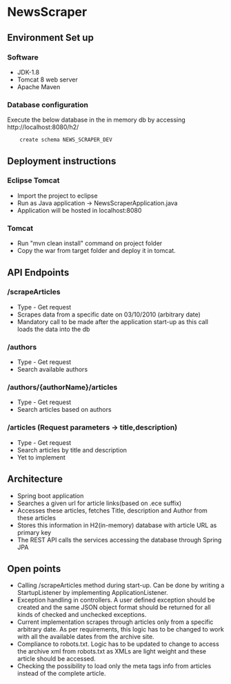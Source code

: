 # NewsScraper

## Environment Set up

### Software
  - JDK-1.8
  - Tomcat 8 web server
  - Apache Maven 

### Database configuration
  Execute the below database in the in memory db by accessing http://localhost:8080/h2/
  
        create schema NEWS_SCRAPER_DEV
  
## Deployment instructions

### Eclipse Tomcat
  - Import the project to eclipse
  - Run as Java application -> NewsScraperApplication.java
  - Application will be hosted in localhost:8080

### Tomcat
  - Run "mvn clean install" command on project folder
  - Copy the war from target folder and deploy it in tomcat.

## API Endpoints

### /scrapeArticles
- Type - Get request
- Scrapes data from a specific date on 03/10/2010 (arbitrary date)
- Mandatory call to be made after the application start-up as this call loads the data into the db
### /authors
- Type - Get request
- Search available authors
### /authors/{authorName}/articles
- Type - Get request
- Search articles based on authors
### /articles (Request parameters -> title,description)
- Type - Get request
- Search articles by title and description
- Yet to implement

## Architecture
 - Spring boot application 
 - Searches a given url for article links(based on .ece suffix)
 - Accesses these articles, fetches Title, description and Author from these articles
 - Stores this information in H2(in-memory) database with article URL as primary key
 - The REST API calls the services accessing the database through Spring JPA

## Open points
 - Calling /scrapeArticles method during start-up. Can be done by writing a StartupListener by implementing ApplicationListener.
  - Exception handling in controllers. A user defined exception should be created and the same JSON object format should be returned for all kinds of checked and unchecked exceptions.
 - Current implementation scrapes through articles only from a specific arbitrary date. As per requirements, this logic has to be changed to work with all the available dates from the archive site.
 - Compliance to robots.txt. Logic has to be updated to change to access the archive xml from robots.txt as XMLs are light weight and these article should be accessed.
 - Checking the possibility to load only the meta tags info from articles instead of the complete article.
